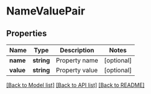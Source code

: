 # NameValuePair

## Properties
Name | Type | Description | Notes
------------ | ------------- | ------------- | -------------
**name** | **string** | Property name | [optional] 
**value** | **string** | Property value | [optional] 



[[Back to Model list]](README.md#documentation-for-models) [[Back to API list]](README.md#documentation-for-api-endpoints) [[Back to README]](README.md)


